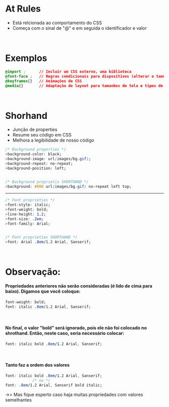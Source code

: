 # At Rules 
* Está relcionada ao comportamento do CSS 
* Começa com o sinal de "@" e em seguida o identificador e valor

</br>

# Exemplos
```css
@import ;      // Incluir um CSS externo, uma biblioteca
@font-face ;   // Regras condicionais para dispositivos (alterar o tamnho do conteúdos de acordo com o aparelho) 
@keyframes{}   // Animações de CSS
@media{}       // Adaptação de layout para tamanhos de tela e tipos de mídia diferentes
```
</br>

# Shorhand 
* Junção de properties
* Resume seu código em CSS 
* Melhora a legibilidade de nosso código 

```css
/* Background properties */ 
>background-color: black; 
>background-image: url(images/bg.gif); 
>background-repeat: no-repeat;
>background-position: left; 


/* Background proprietis SHORTHAND */ 
>background: #000 url(images/bg.gif) no-repeat left top; 
```
_____________________________________________________________________________________________________
```css
/* Font proprieties */ 
>font-style: italic; 
>font-weight: bold; 
>line-height: 1.2;
>font-size: .2em;
>font-family: Arial;


/* Font proprieties SHORTHAND */ 
>font: Arial .8em/1.2 Arial, Sanserif;
```

</br>

# Observação: 
#### Propriedades anteriores não serão consideradas (é lido de cima para baixo). Digamos que você coloque: 
```css
font-weight: bold; 
font: italic .8em/1.2 Arial, Sanserif;
```
</br>

#### No final, o valor "bold" será ignorado, pois ele não foi colocado no shrothand. Então, neste caso, seria necessário colocar:
```css
font: italic bold .8em/1.2 Arial, Sanserif;
```
</br>

#### Tanto faz a ordem dos valores
```css
font: italic bold .8em/1.2 Arial, Sanserif;
            /* ou */
font: .8em/1.2 Arial, Sanserif bold italic;
```

->> Mas fique esperto caso haja muitas propriedades com valores semelhantes 